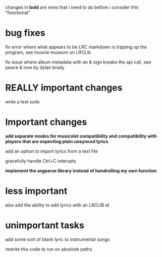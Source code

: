 changes in **bold** are ones that i need to do before i consider this
"functional"

# bug fixes

fix error where what appears to be LRC markdown is tripping up the program, 
see muscle museum on LRCLib

fix issue where album metadata with an & sign breaks the api call, see
peace & love by dylan brady
# REALLY important changes
write a test suite
# Important changes

**add separate modes for musicolet compatibility and compatibility with players
that are expecting plain unsynced lyrics**

add an option to import lyrics from a text file

gracefully handle Ctrl+C interupts

**implement the argparse library instead of handrolling my own function**
# less important
also add the ability to add lyrics with an LRCLIB id

# unimportant tasks
add some sort of blank lyric to instrumental songs

rewrite this code to run on absolute paths